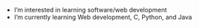 - I’m interested in learning software/web development
- I’m currently learning Web development, C, Python, and Java

<!---
BovineDawn/BovineDawn is a ✨ special ✨ repository because its `README.md` (this file) appears on your GitHub profile.
You can click the Preview link to take a look at your changes.
--->
